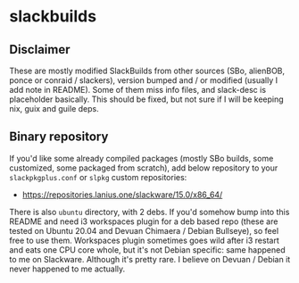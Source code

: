 # slackbuilds

## Disclaimer

These are mostly modified SlackBuilds from other sources (SBo, alienBOB, ponce or conraid / slackers), version bumped and / or modified (usually I add note in README). Some of them miss info files, and slack-desc is placeholder basically. This should be fixed, but not sure if I will be keeping nix, guix and guile deps.

## Binary repository

If you'd like some already compiled packages (mostly SBo builds, some customized, some packaged from scratch), add below repository to your `slackpkgplus.conf` or `slpkg` custom repositories:

* https://repositories.lanius.one/slackware/15.0/x86_64/

There is also `ubuntu` directory, with 2 debs. If you'd somehow bump into this README and need i3 workspaces plugin for a deb based repo (these are tested on Ubuntu 20.04 and Devuan Chimaera / Debian Bullseye), so feel free to use them. Workspaces plugin sometimes goes wild after i3 restart and eats one CPU core whole, but it's not Debian specific: same happened to me on Slackware. Although it's pretty rare. I believe on Devuan / Debian it never happened to me actually.
